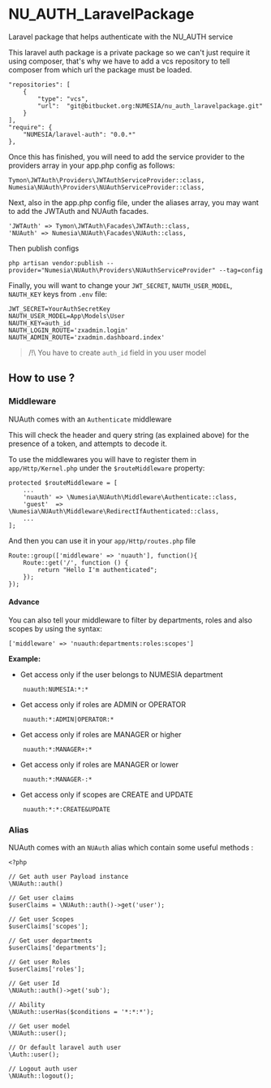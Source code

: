 # NU_AUTH_LaravelPackage

Laravel package that helps authenticate with the NU_AUTH service

This laravel auth package is a private package so we can't just require it using composer, that's why we have to add a vcs repository to tell
composer from which url the package must be loaded.

    "repositories": [
        {
            "type": "vcs",
            "url":  "git@bitbucket.org:NUMESIA/nu_auth_laravelpackage.git"
        }
    ],
    "require": {
        "NUMESIA/laravel-auth": "0.0.*"
    },


Once this has finished, you will need to add the service provider to the providers array in your app.php config as follows:

    Tymon\JWTAuth\Providers\JWTAuthServiceProvider::class,
    Numesia\NUAuth\Providers\NUAuthServiceProvider::class,

Next, also in the app.php config file, under the aliases array, you may want to add the JWTAuth and NUAuth facades.

    'JWTAuth' => Tymon\JWTAuth\Facades\JWTAuth::class,
    'NUAuth' => Numesia\NUAuth\Facades\NUAuth::class,

Then publish configs

    php artisan vendor:publish --provider="Numesia\NUAuth\Providers\NUAuthServiceProvider" --tag=config

Finally, you will want to change your `JWT_SECRET`, `NAUTH_USER_MODEL`, `NAUTH_KEY` keys from `.env` file:

    JWT_SECRET=YourAuthSecretKey
    NAUTH_USER_MODEL=App\Models\User
    NAUTH_KEY=auth_id
    NAUTH_LOGIN_ROUTE='zxadmin.login'
    NAUTH_ADMIN_ROUTE='zxadmin.dashboard.index'

> /!\ You have to create `auth_id` field in you user model

## How to use ?

### Middleware

NUAuth comes with an `Authenticate` middleware

This will check the header and query string (as explained above) for the presence of a token, and attempts to decode it.

To use the middlewares you will have to register them in `app/Http/Kernel.php` under the `$routeMiddleware` property:

    protected $routeMiddleware = [
        ...
        'nuauth' => \Numesia\NUAuth\Middleware\Authenticate::class,
        'guest'  => \Numesia\NUAuth\Middleware\RedirectIfAuthenticated::class,
        ...
    ];

And then you can use it in your `app/Http/routes.php` file

    Route::group(['middleware' => 'nuauth'], function(){
        Route::get('/', function () {
            return "Hello I'm authenticated";
        });
    });

#### Advance

You can also tell your middleware to filter by departments, roles and also scopes by using the syntax:

```
['middleware' => 'nuauth:departments:roles:scopes']
```

**Example:**

- Get access only if the user belongs to NUMESIA department

```
    nuauth:NUMESIA:*:*
```

- Get access only if roles are ADMIN or OPERATOR

```
    nuauth:*:ADMIN|OPERATOR:*
```

- Get access only if roles are MANAGER or higher

```
    nuauth:*:MANAGER+:*
```

- Get access only if roles are MANAGER or lower

```
    nuauth:*:MANAGER-:*
```

- Get access only if scopes are CREATE and UPDATE

```
    nuauth:*:*:CREATE&UPDATE
```


### Alias

NUAuth comes with an `NUAuth` alias which contain some useful methods :

    <?php

    // Get auth user Payload instance
    \NUAuth::auth()

    // Get user claims
    $userClaims = \NUAuth::auth()->get('user');

    // Get user Scopes
    $userClaims['scopes'];

    // Get user departments
    $userClaims['departments'];

    // Get user Roles
    $userClaims['roles'];

    // Get user Id
    \NUAuth::auth()->get('sub');

    // Ability
    \NUAuth::userHas($conditions = '*:*:*');

    // Get user model
    \NUAuth::user();

    // Or default laravel auth user
    \Auth::user();

    // Logout auth user
    \NUAuth::logout();
